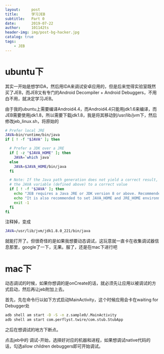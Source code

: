 ```yaml
---
layout:     post
title:      学习JEB
subtitle:   Part 0
date:       2019-07-22
author:     101142ts
header-img: img/post-bg-hacker.jpg
catalog: true
tags: 
    - JEB
---
```


# ubuntu下
其实一开始是想学IDA，然后用IDA来调试安卓应用的，但是后来觉得实验室既然买了JEB，而JEB又有专门的Android Decompiler + Android Debuggers，不用白不用，就决定学习JEB。

由于我的ubuntu上需要编译Android4.4，而Android4.4只能用jdk1.6来编译，而JEB需要使用jdk1.8，所以需要下载jdk1.8，我是将其移动到/usr/lib/jvm下，然后修改jeb_linux.sh，将原始的

```bash
# Prefer local JRE
JAVA=bin/runtime/bin/java
if [ ! -f "$JAVA" ]; then

  # Prefer a JDK over a JRE
  if [ -z "$JAVA_HOME" ]; then
    JAVA=`which java`
  else
    JAVA=$JAVA_HOME/bin/java
  fi

  # Note: If the Java path generation does not yield a correct result, manually set
  # the JAVA variable (defined above) to a correct value
  if [ ! -f "$JAVA" ]; then
    echo "JEB requires a Java JRE or JDK version 8 or above. Recommended version: Java 8.191"
    echo "It is also recommended to set JAVA_HOME and JRE_HOME environment variables to point to your JDK"
    exit -1
  fi
fi
```
注释掉，变成
```bash
JAVA=/usr/lib/jvm/jdk1.8.0_221/bin/java
```
就能打开了。但很奇怪的是如果我想要动态调试，这玩意就一直卡在收集调试器信息那里，google了一下，无果。服了，还是在mac下进行吧

# mac下

动态调试的时候，如果你想调的是onCreate的话，就必须先让应用以被调试的方式启动，然后再让jeb附加上去。

首先，先在命令行以如下方式启动MainActivity，这个时候应用会卡在waiting for Debugger处

```bash
adb shell am start -D -S -n z.sample0/.MainActivity
adb shell am start com.perflyst.twire/com.stub.StubApp
```
之后在想调试的地方下断点。

点击jeb中的 调试-开始，选择好对应的机器和进程，如果想调试native代码的话，勾选allow children debuggers即可开始调试。